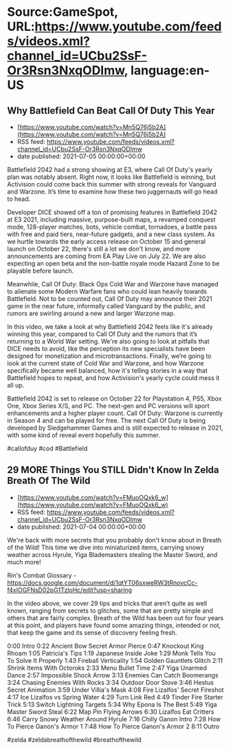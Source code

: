 # Source:GameSpot, URL:https://www.youtube.com/feeds/videos.xml?channel_id=UCbu2SsF-Or3Rsn3NxqODImw, language:en-US

## Why Battlefield Can Beat Call Of Duty This Year
 - [https://www.youtube.com/watch?v=Mn5Q76j5b2A](https://www.youtube.com/watch?v=Mn5Q76j5b2A)
 - RSS feed: https://www.youtube.com/feeds/videos.xml?channel_id=UCbu2SsF-Or3Rsn3NxqODImw
 - date published: 2021-07-05 00:00:00+00:00

Battlefield 2042 had a strong showing at E3, where Call Of Duty's yearly plan was notably absent. Right now, it looks like Battlefield is winning, but Activision could come back this summer with strong reveals for Vanguard and Warzone. It’s time to examine how these two juggernauts will go head to head. 

Developer DICE showed off a ton of promising features in Battlefield 2042 at E3 2021, including massive, purpose-built maps, a revamped conquest mode, 128-player matches, bots, vehicle combat, tornadoes, a battle pass with free and paid tiers, near-future gadgets, and a new class system. As we hurtle towards the early access release on October 15 and general launch on October 22, there's still a lot we don't know, and more announcements are coming from EA Play Live on July 22. We are also expecting an open beta and the non-battle royale mode Hazard Zone to be playable before launch. 

Meanwhile, Call Of Duty: Black Ops Cold War and Warzone have managed to alienate some Modern Warfare fans who could lean heavily towards Battlefield. Not to be counted out, Call Of Duty may announce their 2021 game in the near future, informally called Vanguard by the public, and rumors are swirling around a new and larger Warzone map.  

In this video, we take a look at why Battlefield 2042 feels like it's already winning this year, compared to Call Of Duty and the rumors that it’s returning to a World War setting. We're also going to look at pitfalls that DICE needs to avoid, like the perception its new specialists have been designed for monetization and microtransactions. Finally, we’re going to look at the current state of Cold War and Warzone, and how Warzone specifically became well balanced, how it's telling stories in a way that Battlefield hopes to repeat, and how Activision's yearly cycle could mess it all up.

Battlefield 2042 is set to release on October 22 for Playstation 4, PS5, Xbox One, Xbox Series X/S, and PC. The next-gen and PC versions will sport enhancements and a higher player count. Call Of Duty: Warzone is currently in Season 4 and can be played for free. The next Call Of Duty is being developed by Sledgehammer Games and is still expected to release in 2021, with some kind of reveal event hopefully this summer.

#callofduy #cod #Battlefield

## 29 MORE Things You STILL Didn't Know In Zelda Breath Of The Wild
 - [https://www.youtube.com/watch?v=FMuoOQxk6_w](https://www.youtube.com/watch?v=FMuoOQxk6_w)
 - RSS feed: https://www.youtube.com/feeds/videos.xml?channel_id=UCbu2SsF-Or3Rsn3NxqODImw
 - date published: 2021-07-04 00:00:00+00:00

We're back with more secrets that you probably don't know about in Breath of the Wild! This time we dive into miniaturized items, carrying snowy weather across Hyrule, Yiga Blademasters stealing the Master Sword, and much more! 

Rin's Combat Glossary - https://docs.google.com/document/d/1qtYT06sxweRW3tRnovcCc-f4xIOGFNsD02pG1TzloHc/edit?usp=sharing

In the video above, we cover 29 tips and tricks that aren’t quite as well known, ranging from secrets to glitches, some that are pretty simple and others that are fairly complex. Breath of the Wild has been out for four years at this point, and players have found some amazing things, intended or not, that keep the game and its sense of discovery feeling fresh.

0:00 Intro
0:22 Ancient Bow Secret Armor Pierce
0:47 Knockout King Rhoam
1:05 Patricia's Tips
1:19 Japanese Inside Joke
1:29 Monk Tells You To Solve It Properly
1:43 Fireball Verticality
1:54 Golden Gauntlets Glitch
2:11 Shrink Items With Octoroks
2:33 Menu Bullet Time
2:47 Yiga Unarmed Dance
2:57 Impossible Shock Arrow
3:13 Enemies Can Catch Boomerangs
3:24 Chasing Enemies With Rocks
3:34 Outdoor Door Stove
3:46 Hestus Secret Animation
3:59 Under Villia's Mask
4:08 Fire Lizalfos' Secret Fireshot
4:17 Ice Lizalfos vs Spring Water
4:29 Turn Link Red
4:49 Tinder Fire Starter Trick
5:13 Switch Lightning Targets
5:34 Why Epona Is The Best
5:49 Yiga Master Sword Steal
6:22 Map Pin Flying Arrows
6:30 Lizalfos Eat Critters
6:46 Carry Snowy Weather Around Hyrule
7:16 Chilly Ganon Intro
7:28 How To Pierce Ganon's Armor 1
7:48 How To Pierce Ganon's Armor 2
8:11 Outro



#zelda #zeldabreathofthewild #breathofthewild

